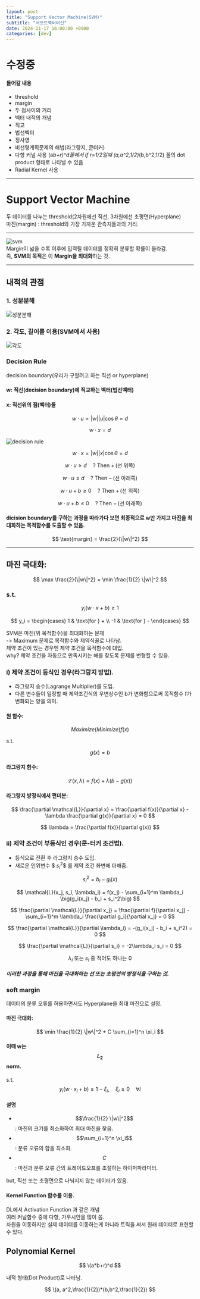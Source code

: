 ```yaml
---
layout: post
title: "Support Vector Machine(SVM)"
subtitle: "서포트벡터머신"
date: 2024-11-17 16:00:00 +0900
categories: [dev]
---
```


# **수정중**

#### 들어갈 내용
- threshold
- margin
- 두 점사이의 거리
- 벡터 내적의 개념
- 직교
- 법선벡터
- 정사영
- 비선형계획문제의 해법(라그랑지, 쿤터커)
- 다항 커널 사용 (a*b+r)^d꼴에서
  if r=1/2일때
  (a,a^2,1/2)*(b,b^2,1/2) 꼴의 dot product 형태로 나타낼 수 있음
- Radial Kernel 사용

---
# Support Vector Machine

두 데이터를 나누는 threshold(2차원에선 직선, 3차원에선 초평면(Hyperplane)  
마진(margin) : threshold와 가장 가까운 관측지들과의 거리.

---
![svm](/assets/images/SVM_margin.png)  
Margin이 넓을 수록 이후에 입력될 데이터를 정확히 분류할 확률이 올라감.  
즉, **SVM의 목적**은 이 **Margin을 최대화**하는 것.  

---

## 내적의 관점

### 1. 성분분해
![성분분해](/assets/images/Dot_Product.png)
   
### 2. 각도, 길이를 이용(**SVM**에서 사용)  
![각도](/assets/images/Angle_Product.png)

### Decision Rule
decision boundary(우리가 구할려고 하는 직선 or hyperplane)  
#### w: 직선(decision boundary)에 직교하는 벡터(법선벡터)  
#### x: 직선위의 점(벡터)들  

$$
w \cdot u = |w| |u| \cos\theta = d
$$

$$
w \cdot x = d
$$

![decision rule](/assets/images/Decision_Rule.png)

$$
w \cdot x = |w| |x| \cos\theta = d
$$

$$
w \cdot u \geq d \quad \text{? Then } + \, \text{(선 위쪽)}
$$

$$
w \cdot u \leq d \quad \text{? Then } - \, \text{(선 아래쪽)}
$$

$$
w \cdot u + b \geq 0 \quad \text{? Then } + \, \text{(선 위쪽)}
$$

$$
w \cdot u + b \leq 0 \quad \text{? Then } - \, \text{(선 아래쪽)}
$$

#### dicision boundary를 구하는 과정을 따라가다 보면 최종적으로 w만 가지고 마진을 최대화하는 목적함수를 도출할 수 있음.  

$$
\text{margin} = \frac{2}{\|w\|^2}
$$

---

## 마진 극대화:  

$$
\max \frac{2}{\|w\|^2} = \min \frac{1}{2} \|w\|^2
$$

### s.t.

$$
y_i (w \cdot x + b) \geq 1
$$  

$$
y_i =
\begin{cases} 
1 & \text{for } + \\
-1 & \text{for } -
\end{cases}
$$

SVM은 마진(위 목적함수)을 최대화하는 문제  
-> Maximum 문제로 목적함수와 제약식꼴로 나타남.  
제약 조건이 있는 경우엔 제약 조건을 목적함수에 대입.  
why? 제약 조건을 자동으로 만족시키는 해를 찾도록 문제를 변형할 수 있음.  

### i) 제약 조건이 등식인 경우(라그랑지 방법).  
   - 라그랑지 승수(Lagrange Multiplier)를 도입.   
   - 다른 변수들이 일정할 때 제약조건식의 우변상수인 b가 변화함으로써 목적함수 f가 변화되는 양을 의미.  

#### 원 함수:

$$
Maximize(Minimize) f(x)
$$

s.t.

$$
g(x) = b
$$

#### 라그랑지 함수:

$$
\mathcal{L}(x, \lambda) = f(x) + \lambda \big(b - g(x)\big)
$$

#### 라그랑지 방정식에서 편미분:

$$
\frac{\partial \mathcal{L}}{\partial x} = \frac{\partial f(x)}{\partial x} - \lambda \frac{\partial g(x)}{\partial x} = 0
$$

$$
\lambda = \frac{\partial f(x)}{\partial g(x)}
$$

### ii) 제약 조건이 부등식인 경우(쿤-터커 조건법).
   - 등식으로 전환 후 라그랑지 승수 도입.
   - 새로운 인위변수 $$\ s_i^2 \$$ 를 제약 조건 좌변에 더해줌.
     
$$
s_i^2 = b_i - g_i(x)
$$

$$
\mathcal{L}(x_j, s_i, \lambda_i) = f(x_j) - \sum_{i=1}^m \lambda_i \big(g_i(x_j) - b_i + s_i^2\big)
$$

$$
\frac{\partial \mathcal{L}}{\partial x_j} =
\frac{\partial f}{\partial x_j} -
\sum_{i=1}^m \lambda_i \frac{\partial g_i}{\partial x_j} = 0
$$

$$
\frac{\partial \mathcal{L}}{\partial \lambda_i} = -(g_i(x_j) - b_i + s_i^2) = 0
$$

$$
\frac{\partial \mathcal{L}}{\partial s_i} = -2\lambda_i s_i = 0
$$

$$
\lambda_i \text{ 또는 } s_i \text{ 중 적어도 하나는 } 0
$$

##### 이러한 과정을 통해 **마진을 극대화하는 선 또는 초평면**의 방정식을 구하는 것.  

### soft margin
데이터의 분류 오류를 허용하면서도 Hyperplane을 최대 마진으로 설정.  

#### 마진 극대화: 

$$
\min \frac{1}{2} \|w\|^2 + C \sum_{i=1}^n \xi_i
$$

#### 이때 w는 $$L_2$$ norm.  

s.t.  
$$
y_i (w \cdot x_i + b) \geq 1 - \xi_i, \quad \xi_i \geq 0 \quad \forall i
$$

#### 설명
- $$\frac{1}{2} \|w\|^2$$: 마진의 크기를 최소화하여 최대 마진을 찾음.
- $$\sum_{i=1}^n \xi_i$$: 분류 오류의 합을 최소화.
- $$C$$: 마진과 분류 오류 간의 트레이드오프를 조절하는 하이퍼파라미터.

but, 직선 또는 초평면으로 나눠지지 않는 데이터가 있음.  

#### Kernel Function 함수를 이용.  
DL에서 Activation Function 과 같은 개념  
여러 커널함수 중에 다항, 가우시안을 많이 씀.  
차원을 이동하지만 실제 데이터를 이동하는게 아니라 트릭을 써서 원래 데이터로 표현할 수 있다.  

## Polynomial Kernel

$$
\(a*b+r)^d
$$

내적 형태(Dot Product)로 나타남.  

$$
\(a, a^2,\frac{1}{2})*(b,b^2,\frac{1}{2})  
$$
